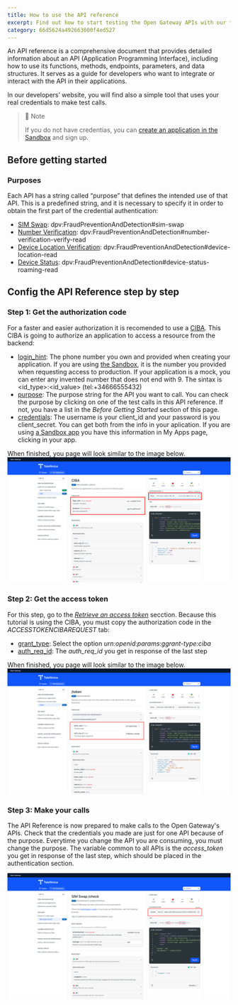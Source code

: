 ```yaml
---
title: How to use the API reference
excerpt: Find out how to start testing the Open Gateway APIs with our tools in the API Reference
category: 66d5624a492663000f4ed527
---
```


An API reference is a comprehensive document that provides detailed information about an API (Application Programming Interface), including how to use its functions, methods, endpoints, parameters, and data structures. It serves as a guide for developers who want to integrate or interact with the API in their applications.

In our developers’ website, you will find also a simple tool that uses your real credentials to make test calls.

>📘 Note
>
> If you do not have credentias, you can [create an application in the Sandbox](https://opengateway.telefonica.com/developer-hub) and sign up.

## Before getting started
### Purposes
Each API has a string called “purpose” that defines the intended use of that API. This is a predefined string, and it is necessary to specify it in order to obtain the first part of the credential authentication:
- <u>SIM Swap</u>: dpv:FraudPreventionAndDetection#sim-swap
- <u>Number Verification</u>: dpv:FraudPreventionAndDetection#number-verification-verify-read
- <u>Device Location Verification</u>: dpv:FraudPreventionAndDetection#device-location-read
- <u>Device Status</u>: dpv:FraudPreventionAndDetection#device-status-roaming-read

## Config the API Reference step by step
### Step 1: Get the authorization code
For a faster and easier authorization it is recomended to use a [CIBA](../about/glossary.md). This CIBA is going to authorize an application to access a resource from the backend:
- <u>login_hint</u>: The phone number you own and provided when creating your application. If you are using [the Sandbox](https://sandbox.opengateway.telefonica.com/my-apps), it is the number you provided when requesting access to production. If your application is a mock, you can enter any invented number that does not end with 9. The sintax is <id_type>:<id_value> (tel:+34666555432)
- <u>purpose</u>: The purpose string for the API you want to call. You can check the purpose by clicking on one of the test calls in this API reference. If not, you have a list in the *Before Getting Started* section of this page.
- <u>credentials</u>: The username is your client_id and your password is you client_secret. You can get both from the info in your aplication. If you are using [a Sandbox app](https://sandbox.opengateway.telefonica.com/my-apps) you have this information in My Apps page, clicking in your app.

When finished, you page will look similar to the image below.
![CIBA Auth example](https://github.com/Telefonica/opengateway-developers-website/raw/main/gettingstarted/images/CIBA%20auth.png)

### Step 2: Get the access token
For this step, go to the [*Retrieve an access token*](https://developers.opengateway.telefonica.com/reference/token) secction. Because this tutorial is using the CIBA, you must copy the authorization code in the *ACCESSTOKENCIBAREQUEST* tab:
- <u>grant_type</u>: Select the option *urn:openid:params:ggrant-type:ciba*
- <u>auth_req_id</u>: The *auth_req_id* you get in response of the last step

When finished, you page will look similar to the image below.
![CIBA Auth example](https://github.com/Telefonica/opengateway-developers-website/raw/main/gettingstarted/images/Access%20token.png)

### Step 3: Make your calls
The API Reference is now prepared to make calls to the Open Gateway's APIs. Check that the credentials you made are just for one API because of the purpose. Everytime you change the API you are consuming, you must change the purpose.
The variable common to all APIs is the *access_token* you get in response of the last step, which should be placed in the authentication section.

![CIBA Auth example](https://github.com/Telefonica/opengateway-developers-website/raw/main/gettingstarted/images/SIM%20Swap%20call.png)
